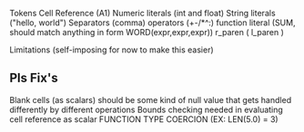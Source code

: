 Tokens
Cell Reference (A1)
Numeric literals (int and float)
String literals ("hello, world")
Separators (comma)
operators (+-/\*^:)
function literal (SUM, should match anything in form WORD(expr,expr,expr))
r_paren (
l_paren )

Limitations (self-imposing for now to make this easier)

## Pls Fix's

Blank cells (as scalars) should be some kind of null value that gets handled differently by different operations
Bounds checking needed in evaluating cell reference as scalar
FUNCTION TYPE COERCION (EX: LEN(5.0) = 3)

